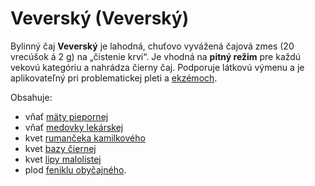 Veverský (Veverský)
===================

Bylinný čaj **Veverský** je lahodná, chuťovo vyvážená čajová zmes (20 vrecúšok á
2 g) na „čistenie krvi“. Je vhodná na **pitný režim** pre každú vekovú kategóriu
a nahrádza čierny čaj. Podporuje látkovú výmenu a je aplikovateľný pri
problematickej pleti a [ekzémoch](/diagnozy/ekzemy).

Obsahuje:

* vňať [mäty piepornej](/bylinky/mata-pieporna/)
* vňať [medovky lekárskej](/bylinky/medovka-lekarska/)
* kvet [rumančeka kamilkového](/bylinky/rumancek-kamilkovy/)
* kvet [bazy čiernej](/bylinky/baza-cierna/)
* kvet [lipy malolistej](/bylinky/lipa-malolista/)
* plod [feniklu obyčajného](/bylinky/fenikel-obycajny/).
